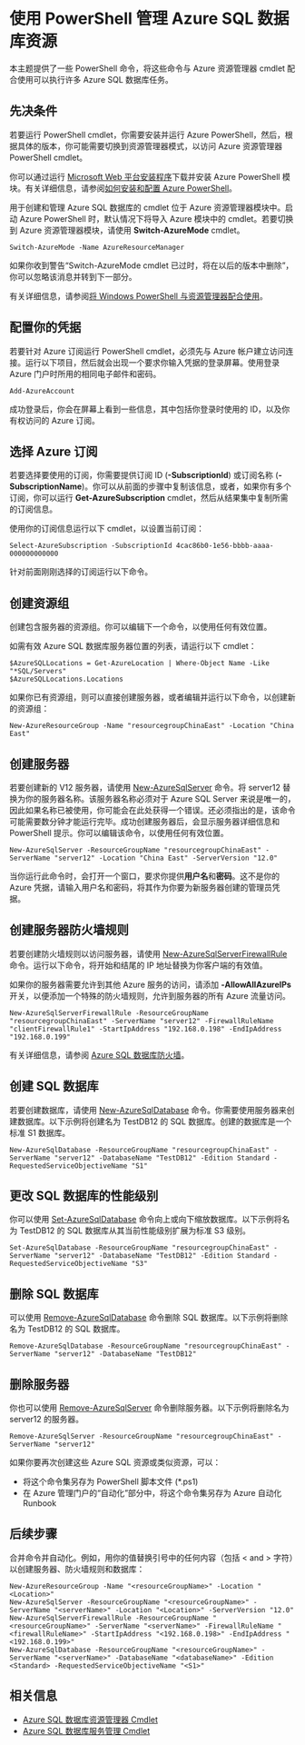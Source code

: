 <properties 
	pageTitle="使用 PowerShell 管理 Azure SQL 数据库资源" 
	description="使用 PowerShell 管理 Azure SQL 数据库。" 
	services="sql-database" 
	documentationCenter="" 
	authors="TigerMint" 
	manager="" 
	editor=""/>

<tags 
	ms.service="sql-database" 
	ms.date="07/28/2015" 
	wacn.date=""/>

# 使用 PowerShell 管理 Azure SQL 数据库资源


本主题提供了一些 PowerShell 命令，将这些命令与 Azure 资源管理器 cmdlet 配合使用可以执行许多 Azure SQL 数据库任务。


## 先决条件

若要运行 PowerShell cmdlet，你需要安装并运行 Azure PowerShell，然后，根据具体的版本，你可能需要切换到资源管理器模式，以访问 Azure 资源管理器 PowerShell cmdlet。

你可以通过运行 [Microsoft Web 平台安装程序](http://go.microsoft.com/fwlink/p/?linkid=320376&clcid=0x409)下载并安装 Azure PowerShell 模块。有关详细信息，请参阅[如何安装和配置 Azure PowerShell](/documentation/articles/powershell-install-configure)。

用于创建和管理 Azure SQL 数据库的 cmdlet 位于 Azure 资源管理器模块中。启动 Azure PowerShell 时，默认情况下将导入 Azure 模块中的 cmdlet。若要切换到 Azure 资源管理器模块，请使用 **Switch-AzureMode** cmdlet。

	Switch-AzureMode -Name AzureResourceManager

如果你收到警告“Switch-AzureMode cmdlet 已过时，将在以后的版本中删除”， 你可以忽略该消息并转到下一部分。

有关详细信息，请参阅[将 Windows PowerShell 与资源管理器配合使用](/documentation/articles/powershell-azure-resource-manager)。



## 配置你的凭据

若要针对 Azure 订阅运行 PowerShell cmdlet，必须先与 Azure 帐户建立访问连接。运行以下项目，然后就会出现一个要求你输入凭据的登录屏幕。使用登录 Azure 门户时所用的相同电子邮件和密码。

	Add-AzureAccount

成功登录后，你会在屏幕上看到一些信息，其中包括你登录时使用的 ID，以及你有权访问的 Azure 订阅。


## 选择 Azure 订阅

若要选择要使用的订阅，你需要提供订阅 ID (**-SubscriptionId**) 或订阅名称 (**-SubscriptionName**)。你可以从前面的步骤中复制该信息，或者，如果你有多个订阅，你可以运行 **Get-AzureSubscription** cmdlet，然后从结果集中复制所需的订阅信息。

使用你的订阅信息运行以下 cmdlet，以设置当前订阅：

	Select-AzureSubscription -SubscriptionId 4cac86b0-1e56-bbbb-aaaa-000000000000

针对前面刚刚选择的订阅运行以下命令。

## 创建资源组

创建包含服务器的资源组。你可以编辑下一个命令，以使用任何有效位置。

如需有效 Azure SQL 数据库服务器位置的列表，请运行以下 cmdlet：

	$AzureSQLLocations = Get-AzureLocation | Where-Object Name -Like "*SQL/Servers"
	$AzureSQLLocations.Locations

如果你已有资源组，则可以直接创建服务器，或者编辑并运行以下命令，以创建新的资源组：

	New-AzureResourceGroup -Name "resourcegroupChinaEast" -Location "China East"

## 创建服务器 

若要创建新的 V12 服务器，请使用 [New-AzureSqlServer](https://msdn.microsoft.com/zh-cn/library/mt163526.aspx) 命令。将 server12 替换为你的服务器名称。该服务器名称必须对于 Azure SQL Server 来说是唯一的，因此如果名称已被使用，你可能会在此处获得一个错误。还必须指出的是，该命令可能需要数分钟才能运行完毕。成功创建服务器后，会显示服务器详细信息和 PowerShell 提示。你可以编辑该命令，以使用任何有效位置。

	New-AzureSqlServer -ResourceGroupName "resourcegroupChinaEast" -ServerName "server12" -Location "China East" -ServerVersion "12.0"

当你运行此命令时，会打开一个窗口，要求你提供**用户名**和**密码**。这不是你的 Azure 凭据，请输入用户名和密码，将其作为你要为新服务器创建的管理员凭据。

## 创建服务器防火墙规则

若要创建防火墙规则以访问服务器，请使用 [New-AzureSqlServerFirewallRule](https://msdn.microsoft.com/zh-cn/library/mt125953.aspx) 命令。运行以下命令，将开始和结尾的 IP 地址替换为你客户端的有效值。

如果你的服务器需要允许到其他 Azure 服务的访问，请添加 **-AllowAllAzureIPs** 开关，以便添加一个特殊的防火墙规则，允许到服务器的所有 Azure 流量访问。

	New-AzureSqlServerFirewallRule -ResourceGroupName "resourcegroupChinaEast" -ServerName "server12" -FirewallRuleName "clientFirewallRule1" -StartIpAddress "192.168.0.198" -EndIpAddress "192.168.0.199"

有关详细信息，请参阅 [Azure SQL 数据库防火墙](https://msdn.microsoft.com/zh-cn/library/azure/ee621782.aspx)。

## 创建 SQL 数据库

若要创建数据库，请使用 [New-AzureSqlDatabase](https://msdn.microsoft.com/zh-cn/library/mt125915.aspx) 命令。你需要使用服务器来创建数据库。以下示例将创建名为 TestDB12 的 SQL 数据库。创建的数据库是一个标准 S1 数据库。

	New-AzureSqlDatabase -ResourceGroupName "resourcegroupChinaEast" -ServerName "server12" -DatabaseName "TestDB12" -Edition Standard -RequestedServiceObjectiveName "S1"


## 更改 SQL 数据库的性能级别

你可以使用 [Set-AzureSqlDatabase](https://msdn.microsoft.com/zh-cn/library/mt125814.aspx) 命令向上或向下缩放数据库。以下示例将名为 TestDB12 的 SQL 数据库从其当前性能级别扩展为标准 S3 级别。

	Set-AzureSqlDatabase -ResourceGroupName "resourcegroupChinaEast" -ServerName "server12" -DatabaseName "TestDB12" -Edition Standard -RequestedServiceObjectiveName "S3"


## 删除 SQL 数据库

可以使用 [Remove-AzureSqlDatabase](https://msdn.microsoft.com/zh-cn/library/mt125977.aspx) 命令删除 SQL 数据库。以下示例将删除名为 TestDB12 的 SQL 数据库。

	Remove-AzureSqlDatabase -ResourceGroupName "resourcegroupChinaEast" -ServerName "server12" -DatabaseName "TestDB12"

## 删除服务器

你也可以使用 [Remove-AzureSqlServer](https://msdn.microsoft.com/zh-cn/library/mt125891.aspx) 命令删除服务器。以下示例将删除名为 server12 的服务器。

	Remove-AzureSqlServer -ResourceGroupName "resourcegroupChinaEast" -ServerName "server12"



如果你要再次创建这些 Azure SQL 资源或类似资源，可以：

- 将这个命令集另存为 PowerShell 脚本文件 (*.ps1)
- 在 Azure 管理门户的“自动化”部分中，将这个命令集另存为 Azure 自动化 Runbook 

## 后续步骤

合并命令并自动化。例如，用你的值替换引号中的任何内容（包括 < and > 字符）以创建服务器、防火墙规则和数据库：


    New-AzureResourceGroup -Name "<resourceGroupName>" -Location "<Location>"
    New-AzureSqlServer -ResourceGroupName "<resourceGroupName>" -ServerName "<serverName>" -Location "<Location>" -ServerVersion "12.0"
    New-AzureSqlServerFirewallRule -ResourceGroupName "<resourceGroupName>" -ServerName "<serverName>" -FirewallRuleName "<firewallRuleName>" -StartIpAddress "<192.168.0.198>" -EndIpAddress "<192.168.0.199>"
    New-AzureSqlDatabase -ResourceGroupName "<resourceGroupName>" -ServerName "<serverName>" -DatabaseName "<databaseName>" -Edition <Standard> -RequestedServiceObjectiveName "<S1>"

## 相关信息

- [Azure SQL 数据库资源管理器 Cmdlet](https://msdn.microsoft.com/zh-cn/library/mt163521.aspx)
- [Azure SQL 数据库服务管理 Cmdlet](https://msdn.microsoft.com/zh-cn/library/dn546726.aspx)
 

<!---HONumber=69-->